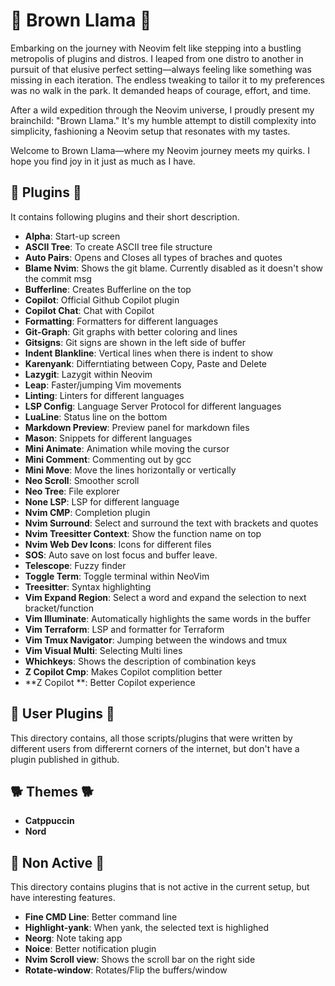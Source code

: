 # 🦙 Brown Llama 🦙

Embarking on the journey with Neovim felt like stepping into a bustling metropolis of plugins and distros. I leaped from one distro to another in pursuit of that elusive perfect setting—always feeling like something was missing in each iteration. The endless tweaking to tailor it to my preferences was no walk in the park. It demanded heaps of courage, effort, and time.

After a wild expedition through the Neovim universe, I proudly present my brainchild: "Brown Llama." It's my humble attempt to distill complexity into simplicity, fashioning a Neovim setup that resonates with my tastes.

Welcome to Brown Llama—where my Neovim journey meets my quirks. I hope you find joy in it just as much as I have.

## 🦙 Plugins 🦙

It contains following plugins and their short description.

- **Alpha**: Start-up screen
- **ASCII Tree**: To create ASCII tree file structure
- **Auto Pairs**: Opens and Closes all types of braches and quotes
- **Blame Nvim**: Shows the git blame. Currently disabled as it doesn't show the commit msg
- **Bufferline**: Creates Bufferline on the top
- **Copilot**: Official Github Copilot plugin
- **Copilot Chat**: Chat with Copilot
- **Formatting**: Formatters for different languages
- **Git-Graph**: Git graphs with better coloring and lines
- **Gitsigns**: Git signs are shown in the left side of buffer
- **Indent Blankline**: Vertical lines when there is indent to show
- **Karenyank**: Differntiating between Copy, Paste and Delete
- **Lazygit**: Lazygit within Neovim
- **Leap**: Faster/jumping Vim movements
- **Linting**: Linters for different languages
- **LSP Config**: Language Server Protocol for different languages
- **LuaLine**: Status line on the bottom
- **Markdown Preview**: Preview panel for markdown files
- **Mason**: Snippets for different languages
- **Mini Animate**: Animation while moving the cursor
- **Mini Comment**: Commenting out by gcc
- **Mini Move**: Move the lines horizontally or vertically
- **Neo Scroll**: Smoother scroll
- **Neo Tree**: File explorer
- **None LSP**: LSP for different language
- **Nvim CMP**: Completion plugin
- **Nvim Surround**: Select and surround the text with brackets and quotes
- **Nvim Treesitter Context**: Show the function name on top
- **Nvim Web Dev Icons**: Icons for different files
- **SOS**: Auto save on lost focus and buffer leave.
- **Telescope**: Fuzzy finder
- **Toggle Term**: Toggle terminal within NeoVim
- **Treesitter**: Syntax highlighting
- **Vim Expand Region**: Select a word and expand the selection to next bracket/function
- **Vim Illuminate**: Automatically highlights the same words in the buffer
- **Vim Terraform**: LSP and formatter for Terraform
- **Vim Tmux Navigator**: Jumping between the windows and tmux
- **Vim Visual Multi**: Selecting Multi lines
- **Whichkeys**: Shows the description of combination keys
- **Z Copilot Cmp**: Makes Copilot complition better
- **Z Copilot **: Better Copilot experience

## 🦒 User Plugins 🦒

This directory contains, all those scripts/plugins that were written by different users from differernt corners of the internet, but don't have a plugin published in github.

## 🐕 Themes 🐕

- **Catppuccin**
- **Nord**

## 🐘 Non Active 🐘

This directory contains plugins that is not active in the current setup, but have interesting features.

- **Fine CMD Line**: Better command line
- **Highlight-yank**: When yank, the selected text is highlighed
- **Neorg**: Note taking app
- **Noice**: Better notification plugin
- **Nvim Scroll view**: Shows the scroll bar on the right side
- **Rotate-window**: Rotates/Flip the buffers/window
